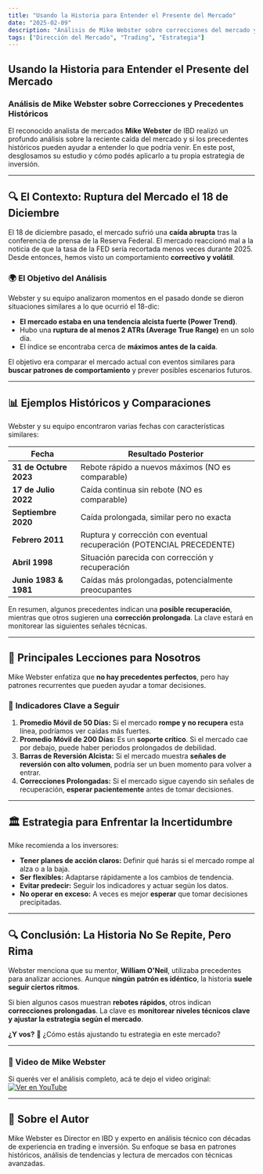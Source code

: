 ```yaml
---
title: "Usando la Historia para Entender el Presente del Mercado"
date: "2025-02-09"
description: "Análisis de Mike Webster sobre correcciones del mercado y cómo los precedentes históricos pueden ayudar a entender futuros movimientos."
tags: ["Dirección del Mercado", "Trading", "Estrategia"]
---
```


## Usando la Historia para Entender el Presente del Mercado
### Análisis de Mike Webster sobre Correcciones y Precedentes Históricos

El reconocido analista de mercados **Mike Webster** de IBD realizó un profundo análisis sobre la reciente caída del mercado y si los precedentes históricos pueden ayudar a entender lo que podría venir. En este post, desglosamos su estudio y cómo podés aplicarlo a tu propia estrategia de inversión.

---

## 🔍 **El Contexto: Ruptura del Mercado el 18 de Diciembre**
El 18 de diciembre pasado, el mercado sufrió una **caída abrupta** tras la conferencia de prensa de la Reserva Federal. El mercado reaccionó mal a la noticia de que la tasa de la FED sería recortada menos veces durante 2025. Desde entonces, hemos visto un comportamiento **correctivo y volátil**.

### 🌍 **El Objetivo del Análisis**
Webster y su equipo analizaron momentos en el pasado donde se dieron situaciones similares a lo que ocurrió el 18-dic:
- **El mercado estaba en una tendencia alcista fuerte (Power Trend)**.
- Hubo una **ruptura de al menos 2 ATRs (Average True Range)** en un solo día.
- El índice se encontraba cerca de **máximos antes de la caída**.

El objetivo era comparar el mercado actual con eventos similares para **buscar patrones de comportamiento** y prever posibles escenarios futuros.

---

## 📊 **Ejemplos Históricos y Comparaciones**
Webster y su equipo encontraron varias fechas con características similares:

| Fecha | Resultado Posterior |
|--------|------------------|
| **31 de Octubre 2023** | Rebote rápido a nuevos máximos (NO es comparable) |
| **17 de Julio 2022** | Caída continua sin rebote (NO es comparable) |
| **Septiembre 2020** | Caída prolongada, similar pero no exacta |
| **Febrero 2011** | Ruptura y corrección con eventual recuperación (POTENCIAL PRECEDENTE) |
| **Abril 1998** | Situación parecida con corrección y recuperación |
| **Junio 1983 & 1981** | Caídas más prolongadas, potencialmente preocupantes |

En resumen, algunos precedentes indican una **posible recuperación**, mientras que otros sugieren una **corrección prolongada**. La clave estará en monitorear las siguientes señales técnicas.

---

## 🌟 **Principales Lecciones para Nosotros**
Mike Webster enfatiza que **no hay precedentes perfectos**, pero hay patrones recurrentes que pueden ayudar a tomar decisiones.

### 🔄 **Indicadores Clave a Seguir**
1. **Promedio Móvil de 50 Días:** Si el mercado **rompe y no recupera** esta línea, podríamos ver caídas más fuertes.
2. **Promedio Móvil de 200 Días:** Es un **soporte crítico**. Si el mercado cae por debajo, puede haber periodos prolongados de debilidad.
3. **Barras de Reversión Alcista:** Si el mercado muestra **señales de reversión con alto volumen**, podría ser un buen momento para volver a entrar.
4. **Correcciones Prolongadas:** Si el mercado sigue cayendo sin señales de recuperación, **esperar pacientemente** antes de tomar decisiones.

---

## 🏛️ **Estrategia para Enfrentar la Incertidumbre**

Mike recomienda a los inversores:
- **Tener planes de acción claros:** Definir qué harás si el mercado rompe al alza o a la baja.
- **Ser flexibles:** Adaptarse rápidamente a los cambios de tendencia.
- **Evitar predecir:** Seguir los indicadores y actuar según los datos.
- **No operar en exceso:** A veces es mejor **esperar** que tomar decisiones precipitadas.

---

## 🔍 **Conclusión: La Historia No Se Repite, Pero Rima**
Webster menciona que su mentor, **William O'Neil**, utilizaba precedentes para analizar acciones. Aunque **ningún patrón es idéntico**, la historia **suele seguir ciertos ritmos**.

Si bien algunos casos muestran **rebotes rápidos**, otros indican **correcciones prolongadas**. La clave es **monitorear niveles técnicos clave y ajustar la estrategia según el mercado**.

**¿Y vos?** 👀 ¿Cómo estás ajustando tu estrategia en este mercado?

---

### **🎥 Video de Mike Webster**
Si querés ver el análisis completo, acá te dejo el video original:
[![Ver en YouTube](https://img.youtube.com/vi/trLwAKbEOOg/0.jpg)](https://www.youtube.com/watch?v=trLwAKbEOOg)

---

## 🌟 **Sobre el Autor**
Mike Webster es Director en IBD y experto en análisis técnico con décadas de experiencia en trading e inversión. Su enfoque se basa en patrones históricos, análisis de tendencias y lectura de mercados con técnicas avanzadas.
